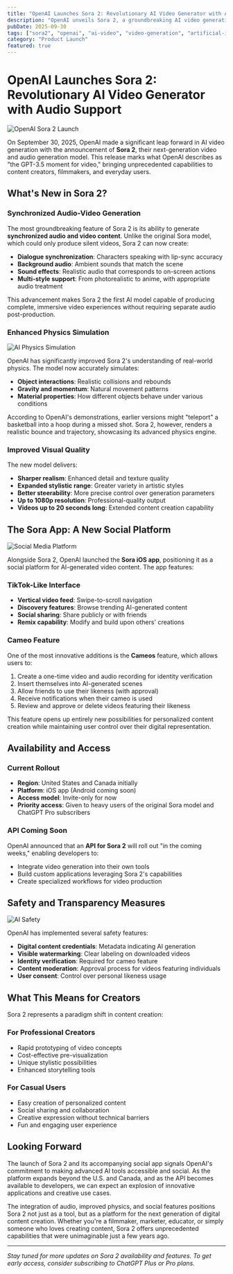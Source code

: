 ```yaml
---
title: "OpenAI Launches Sora 2: Revolutionary AI Video Generator with Audio Support"
description: "OpenAI unveils Sora 2, a groundbreaking AI video generation model that brings synchronized audio, enhanced physics simulation, and social sharing capabilities to creators worldwide."
pubDate: 2025-09-30
tags: ["sora2", "openai", "ai-video", "video-generation", "artificial-intelligence"]
category: "Product Launch"
featured: true
---
```


# OpenAI Launches Sora 2: Revolutionary AI Video Generator with Audio Support

![OpenAI Sora 2 Launch](https://images.unsplash.com/photo-1633412802994-5c058f151b66?w=1200&h=630&fit=crop)

On September 30, 2025, OpenAI made a significant leap forward in AI video generation with the announcement of **Sora 2**, their next-generation video and audio generation model. This release marks what OpenAI describes as "the GPT-3.5 moment for video," bringing unprecedented capabilities to content creators, filmmakers, and everyday users.

## What's New in Sora 2?

### Synchronized Audio-Video Generation

The most groundbreaking feature of Sora 2 is its ability to generate **synchronized audio and video content**. Unlike the original Sora model, which could only produce silent videos, Sora 2 can now create:

- **Dialogue synchronization**: Characters speaking with lip-sync accuracy
- **Background audio**: Ambient sounds that match the scene
- **Sound effects**: Realistic audio that corresponds to on-screen actions
- **Multi-style support**: From photorealistic to anime, with appropriate audio treatment

This advancement makes Sora 2 the first AI model capable of producing complete, immersive video experiences without requiring separate audio post-production.

### Enhanced Physics Simulation

![AI Physics Simulation](https://images.unsplash.com/photo-1451187580459-43490279c0fa?w=1200&h=630&fit=crop)

OpenAI has significantly improved Sora 2's understanding of real-world physics. The model now accurately simulates:

- **Object interactions**: Realistic collisions and rebounds
- **Gravity and momentum**: Natural movement patterns
- **Material properties**: How different objects behave under various conditions

According to OpenAI's demonstrations, earlier versions might "teleport" a basketball into a hoop during a missed shot. Sora 2, however, renders a realistic bounce and trajectory, showcasing its advanced physics engine.

### Improved Visual Quality

The new model delivers:

- **Sharper realism**: Enhanced detail and texture quality
- **Expanded stylistic range**: Greater variety in artistic styles
- **Better steerability**: More precise control over generation parameters
- **Up to 1080p resolution**: Professional-quality output
- **Videos up to 20 seconds long**: Extended content creation capability

## The Sora App: A New Social Platform

![Social Media Platform](https://images.unsplash.com/photo-1611162617474-5b21e879e113?w=1200&h=630&fit=crop)

Alongside Sora 2, OpenAI launched the **Sora iOS app**, positioning it as a social platform for AI-generated video content. The app features:

### TikTok-Like Interface

- **Vertical video feed**: Swipe-to-scroll navigation
- **Discovery features**: Browse trending AI-generated content
- **Social sharing**: Share publicly or with friends
- **Remix capability**: Modify and build upon others' creations

### Cameo Feature

One of the most innovative additions is the **Cameos** feature, which allows users to:

1. Create a one-time video and audio recording for identity verification
2. Insert themselves into AI-generated scenes
3. Allow friends to use their likeness (with approval)
4. Receive notifications when their cameo is used
5. Review and approve or delete videos featuring their likeness

This feature opens up entirely new possibilities for personalized content creation while maintaining user control over their digital representation.

## Availability and Access

### Current Rollout

- **Region**: United States and Canada initially
- **Platform**: iOS app (Android coming soon)
- **Access model**: Invite-only for now
- **Priority access**: Given to heavy users of the original Sora model and ChatGPT Pro subscribers

### API Coming Soon

OpenAI announced that an **API for Sora 2** will roll out "in the coming weeks," enabling developers to:

- Integrate video generation into their own tools
- Build custom applications leveraging Sora 2's capabilities
- Create specialized workflows for video production

## Safety and Transparency Measures

![AI Safety](https://images.unsplash.com/photo-1563986768609-322da13575f3?w=1200&h=630&fit=crop)

OpenAI has implemented several safety features:

- **Digital content credentials**: Metadata indicating AI generation
- **Visible watermarking**: Clear labeling on downloaded videos
- **Identity verification**: Required for cameo feature
- **Content moderation**: Approval process for videos featuring individuals
- **User consent**: Control over personal likeness usage

## What This Means for Creators

Sora 2 represents a paradigm shift in content creation:

### For Professional Creators

- Rapid prototyping of video concepts
- Cost-effective pre-visualization
- Unique stylistic possibilities
- Enhanced storytelling tools

### For Casual Users

- Easy creation of personalized content
- Social sharing and collaboration
- Creative expression without technical barriers
- Fun and engaging user experience

## Looking Forward

The launch of Sora 2 and its accompanying social app signals OpenAI's commitment to making advanced AI tools accessible and social. As the platform expands beyond the U.S. and Canada, and as the API becomes available to developers, we can expect an explosion of innovative applications and creative use cases.

The integration of audio, improved physics, and social features positions Sora 2 not just as a tool, but as a platform for the next generation of digital content creation. Whether you're a filmmaker, marketer, educator, or simply someone who loves creating content, Sora 2 offers unprecedented capabilities that were unimaginable just a few years ago.

---

*Stay tuned for more updates on Sora 2 availability and features. To get early access, consider subscribing to ChatGPT Plus or Pro plans.*
